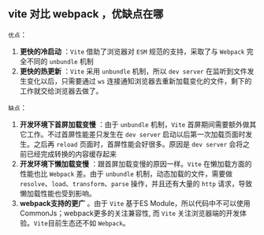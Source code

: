 ## vite 对比 webpack ，优缺点在哪

`优点`：

1. **更快的冷启动** ：`Vite` 借助了浏览器对 `ESM` 规范的支持，采取了与 `Webpack` 完全不同的 `unbundle` 机制
2. **更快的热更新** ：`Vite` 采用 `unbundle` 机制，所以 `dev server` 在监听到文件发生变化以后，只需要通过 `ws` 连接通知浏览器去重新加载变化的文件，剩下的工作就交给浏览器去做了。

`缺点`：

1. **开发环境下首屏加载变慢** ：由于 `unbundle` 机制，`Vite` 首屏期间需要额外做其它工作。不过首屏性能差只发生在 `dev server` 启动以后第一次加载页面时发生。之后再 `reload` 页面时，首屏性能会好很多。原因是 `dev server` 会将之前已经完成转换的内容缓存起来
2. **开发环境下懒加载变慢** ：跟首屏加载变慢的原因一样。`Vite` 在懒加载方面的性能也比 `Webpack` 差。由于 `unbundle` 机制，动态加载的文件，需要做 `resolve`、`load`、`transform`、`parse` 操作，并且还有大量的 `http` 请求，导致懒加载性能也受到影响。
3. **webpack支持的更广** 。由于 `Vite` 基于ES Module，所以代码中不可以使用CommonJs；webpack更多的关注兼容性, 而 `Vite` 关注浏览器端的开发体验。`Vite`目前生态还不如 `Webpack`。
